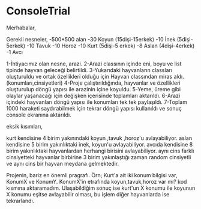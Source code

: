 # ConsoleTrial





Merhabalar,

Gerekli nesneler,
-500*500 alan
-30 Koyun (15dişi-15erkek)
-10 İnek (5dişi-5erkek)
-10 Tavuk
-10 Horoz
-10 Kurt (5dişi-5 erkek)
-8 Aslan (4dişi-4erkek)
-1 Avcı

1-İhtiyacımız olan nesne, arazi.
2-Arazi classının içinde eni, boyu ve list tipinde hayvan geleceği belirtildi.
3-Yukarıdaki hayvanların classları oluşturuldu ve ortak özellikleri olduğu için Hayvan classından miras aldı. (konumları,cinsiyetleri)
4-Proje çalıştırıldığında, hayvanlar ve özellikleri oluşturulup döngü yapısı ile arazinin içine koyuldu.
5-Yeme, üreme gibi olaylar yaşanacağı için değişken içerisinde toplamları aktarıldı. 
6-Arazi içindeki hayvanları döngü yapısı ile konumları tek tek paylaşıldı.
7-Toplam 1000 haraketi saydırabilmek için tekrar döngü yapısı kullanıldı ve sonuç console ekranına aktarıldı.

eksik kısımları,

kurt kendisine 4 birim yakınındaki koyun ,tavuk ,horoz'u avlayabiliyor. 
aslan kendisine 5 birim yakınlıktaki inek, koyun'u avlayabiliyor.
avcıda kendisine 8 birim yakınlıktaki hayvanlardan herhangi birisini avlayabiliyor.
aynı cins farklı cinsiyetteki hayvanlar birbirine 3 birim yakınlaştığı zaman random cinsiyetli ve aynı cins bir hayvan meydana gelmektedir.

Projenin, bariz en önemli pragrafı.
Örn;
Kurt'a ait iki konum bilgisi var, KonumX ve KonumY. 
KonumX'in etrafında koyun,tavuk,horoz var mı? kod kısmına aktaramadım.
Ulaşabildiğim sonuç ise kurt'un X konumu ile koyunun X konumu eşitse avlayabilir olması, bu işlem diğer hayvanlarda ise tekrarlandı.


